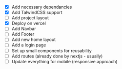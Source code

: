 - [x] Add necessary dependancies
- [x] Add TalwindCSS support
- [ ] Add project layout
- [x] Deploy on vercel
- [ ] Add Navbar
- [ ] Add Footer
- [ ] Add new home layout
- [ ] Add a login page
- [ ] Set up small components for reusability
- [ ] Add routes (already done by nextjs - usually)
- [ ] Update everything for mobile (responsive approach)
